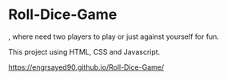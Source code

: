# Roll-Dice-Game
<Rolling a dice game>, where need two players to play or just against yourself for fun.

This project using HTML, CSS and Javascript.

https://engrsayed90.github.io/Roll-Dice-Game/
